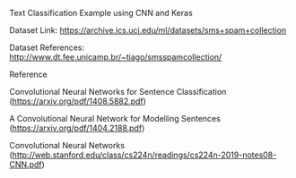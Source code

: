 Text Classification Example using CNN and Keras

Dataset Link: https://archive.ics.uci.edu/ml/datasets/sms+spam+collection

Dataset References: http://www.dt.fee.unicamp.br/~tiago/smsspamcollection/

Reference

Convolutional Neural Networks for Sentence Classification (https://arxiv.org/pdf/1408.5882.pdf)

A Convolutional Neural Network for Modelling Sentences (https://arxiv.org/pdf/1404.2188.pdf)

Convolutional Neural Networks (http://web.stanford.edu/class/cs224n/readings/cs224n-2019-notes08-CNN.pdf)

